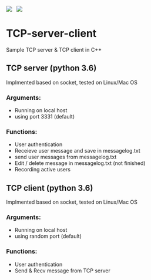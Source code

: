 ![](https://img.shields.io/badge/language-C++-brightgreen)  &nbsp;  ![](https://img.shields.io/badge/build-passing-brightgreen)

# TCP-server-client
Sample TCP server &amp; TCP client in C++

## TCP server (python 3.6)
Implmented based on socket, tested on Linux/Mac OS 
### Arguments:
*  Running on local host
*  using port 3331 (default)

### Functions:
*  User authentication
*  Receieve user message and save in messagelog.txt
*  send user messages from messagelog.txt
*  Edit / delete message in messagelog.txt (not finished)
*  Recording active users

## TCP client (python 3.6)
Implmented based on socket, tested on Linux/Mac OS
### Arguments:
*  Running on local host
*  using random port (default)

### Functions:
*  User authentication
*  Send & Recv message from TCP server
